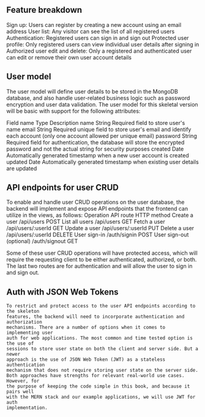 ## Feature breakdown
Sign up: Users can register by creating a new account using an email
address
User list: Any visitor can see the list of all registered users
Authentication: Registered users can sign in and sign out
Protected user profile: Only registered users can view individual user
details after signing in
Authorized user edit and delete: Only a registered and authenticated user
can edit or remove their own user account details

## User model
The user model will define user details to be stored in the MongoDB database,
and also handle user-related business logic such as password encryption and user
data validation. The user model for this skeletal version will be basic with
support for the following attributes:

Field
name Type Description
name String Required field to store user's name
email String Required unique field to store user's email and identify
each account (only one account allowed per unique email)
password String Required field for authentication, the database will store
the encrypted password and not the actual string for
security purposes
created Date Automatically generated timestamp when a new user
account is created
updated Date Automatically generated timestamp when existing user
details are updated


## API endpoints for user CRUD

To enable and handle user CRUD operations on the user database, the backend
will implement and expose API endpoints that the frontend can utilize in the
views, as follows:
Operation API route HTTP method
Create a user /api/users POST
List all users /api/users GET
Fetch a user /api/users/:userId GET
Update a user /api/users/:userId PUT
Delete a user /api/users/:userId DELETE
User sign-in /auth/signin POST
User sign-out (optional) /auth/signout GET

Some of these user CRUD operations will have protected access, which will require the requesting client to be either authenticated, authorized, or both. The
last two routes are for authentication and will allow the user to sign in and sign
out.

## Auth with JSON Web Tokens

```
To restrict and protect access to the user API endpoints according to the skeleton
features, the backend will need to incorporate authentication and authorization
mechanisms. There are a number of options when it comes to implementing user
auth for web applications. The most common and time tested option is the use of
sessions to store user state on both the client and server side. But a newer
approach is the use of JSON Web Token (JWT) as a stateless authentication
mechanism that does not require storing user state on the server side.
Both approaches have strengths for relevant real-world use cases. However, for
the purpose of keeping the code simple in this book, and because it pairs well
with the MERN stack and our example applications, we will use JWT for auth
implementation.

```

